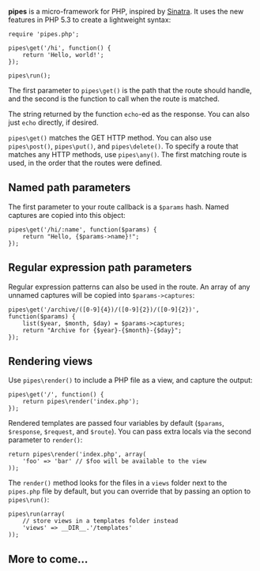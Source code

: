 **pipes** is a micro-framework for PHP, inspired by [Sinatra]. It uses the new
features in PHP 5.3 to create a lightweight syntax:

    require 'pipes.php';

    pipes\get('/hi', function() {
        return 'Hello, world!';
    });

    pipes\run();

The first parameter to `pipes\get()` is the path that the route should handle,
and the second is the function to call when the route is matched.

The string returned by the function `echo`-ed as the response. You can also just
`echo` directly, if desired.

`pipes\get()` matches the GET HTTP method. You can also use `pipes\post()`,
`pipes\put()`, and `pipes\delete()`. To specify a route that matches any HTTP
methods, use `pipes\any()`. The first matching route is used, in the order that
the routes were defined.

## Named path parameters

The first parameter to your route callback is a `$params` hash. Named captures
are copied into this object:

    pipes\get('/hi/:name', function($params) {
        return "Hello, {$params->name}!";
    });

## Regular expression path parameters

Regular expression patterns can also be used in the route. An array of any
unnamed captures will be copied into `$params->captures`:

    pipes\get('/archive/([0-9]{4})/([0-9]{2})/([0-9]{2})', function($params) {
        list($year, $month, $day) = $params->captures;
        return "Archive for {$year}-{$month}-{$day}";
    });

## Rendering views

Use `pipes\render()` to include a PHP file as a view, and capture the output:

    pipes\get('/', function() {
        return pipes\render('index.php');
    });

Rendered templates are passed four variables by default (`$params`, `$response`,
`$request`, and `$route`). You can pass extra locals via the second parameter
to `render()`:

    return pipes\render('index.php', array(
        'foo' => 'bar' // $foo will be available to the view
    ));

The `render()` method looks for the files in a `views` folder next to the
`pipes.php` file by default, but you can override that by passing an option to
`pipes\run()`:

    pipes\run(array(
        // store views in a templates folder instead
        'views' => __DIR__.'/templates'
    ));

## More to come...

[Sinatra]: http://www.sinatrarb.com
